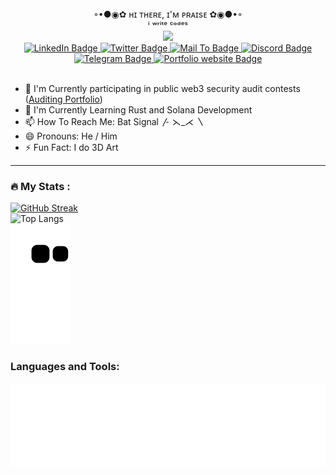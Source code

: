 <div align="center">
  ◦•●◉✿ ʜɪ ᴛʜᴇʀᴇ, ɪ'ᴍ ᴘʀᴀɪsᴇ ✿◉●•◦
  <br>
  ⁱ ʷʳⁱᵗᵉ ᶜᵒᵈᵉˢ
</div>

<div id="header" align="center">
  <img src="https://media.giphy.com/media/j7k6JOp8LufhXspVfu/giphy.gif" width="100"/>

<div id="badges">
  <a href="https://www.linkedin.com/in/praise-adedokun-b544061bb/">
    <img src="https://img.shields.io/badge/LinkedIn-blue?style=for-the-badge&logo=linkedin&logoColor=white" alt="LinkedIn Badge"/>
  </a>
  <a href="https://twitter.com/heavn0x">
    <img src="https://img.shields.io/badge/Twitter-blue?style=for-the-badge&logo=twitter&logoColor=white" alt="Twitter Badge"/>
  </a>
  <a href="mailto:praise23.dev@gmail.com">
    <img src="https://img.shields.io/badge/Gmail-D14836?style=for-the-badge&logo=gmail&logoColor=white" alt="Mail To Badge"/>
  </a>
  <a href="https://discord.com/users/_killua69_">
    <img src="https://img.shields.io/badge/Discord-7289DA?style=for-the-badge&logo=discord&logoColor=white" alt="Discord Badge"/>
  </a>
  <a href="https://t.me/praise_dev">
    <img src="https://img.shields.io/badge/Telegram-2CA5E0?style=for-the-badge&logo=telegram&logoColor=white" alt="Telegram Badge"/>
  </a>
  <a href="https://github.com/praise03">
    <img src="https://img.shields.io/badge/website-000000?style=for-the-badge&logo=About.me&logoColor=white" alt="Portfolio website Badge"/>
  </a>
</div>
<img src="https://komarev.com/ghpvc/?username=your-github-username&style=flat-square&color=blue" alt=""/>
</div>

- 🔭 I'm Currently participating in public web3 security audit contests ([Auditing Portfolio](https://audits.sherlock.xyz/watson/Praise03))
- 🌱 I'm Currently Learning Rust and Solana Development
- 📫 How To Reach Me: Bat Signal 〴 ⋋_⋌ 〵
- 😄 Pronouns: He / Him
- ⚡ Fun Fact: I do 3D Art

---

### :fire: My Stats :
[![GitHub Streak](http://github-readme-streak-stats.herokuapp.com?user=praise03&theme=dark&background=000000)](https://git.io/streak-stats)
<br>
![Top Langs](https://github-readme-stats.vercel.app/api/top-langs/?username=praise03&layout=compact&theme=vision-friendly-dark&langs_count=10&hide=css)
<br>
![Snake animation](https://github.com/praise03/praise03/blob/output/github-contribution-grid-snake.svg)



<div>
    <h3>Languages and Tools: </h3> 
  <p align="center">
    <img src="https://github.com/praise03/praise03/blob/main/skills.svg">
  </p>
</div>
